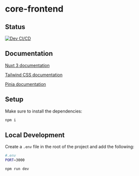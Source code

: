 # core-frontend

## Status

[![Dev CI/CD](https://github.com/emleria/core-frontend/actions/workflows/build-dev.yml/badge.svg?branch=dev)](https://github.com/emleria/core-frontend/actions/workflows/build-dev.yml)

## Documentation

[Nuxt 3 documentation](https://nuxt.com/docs/getting-started/introduction)

[Tailwind CSS documentation](https://tailwindcss.com/docs)

[Pinia documentation](https://pinia.vuejs.org/introduction.html)

## Setup

Make sure to install the dependencies:

```bash
npm i
```

## Local Development

Create a `.env` file in the root of the project and add the following:

```bash
#.env
PORT=3000
```

```bash
npm run dev
```
